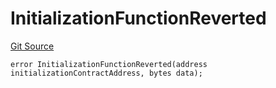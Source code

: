 # InitializationFunctionReverted
[Git Source](https://github.com/thrackle-io/tron/blob/6347e28a06cfe8dcc416f54eea2d35ee6b0ce9fd/src/client/token/handler/diamond/HandlerDiamondLib.sol)


```solidity
error InitializationFunctionReverted(address initializationContractAddress, bytes data);
```

